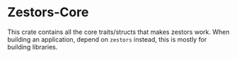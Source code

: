 # Zestors-Core

This crate contains all the core traits/structs that makes zestors work. When building an application, depend on `zestors` instead, this is mostly for building libraries.